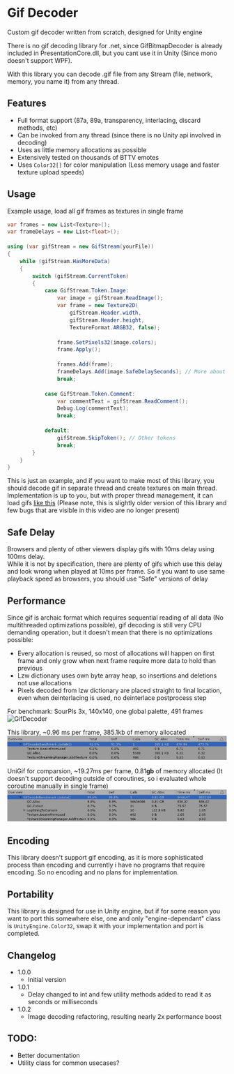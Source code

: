 # Gif Decoder

Custom gif decoder written from scratch, designed for Unity engine

There is no gif decoding library for .net, since GifBitmapDecoder is already included in PresentationCore.dll,
but you cant use it in Unity (Since mono doesn't support WPF).

With this library you can decode .gif file from any Stream (file, network, memory, you name it) from any thread.

Features
- 
- Full format support (87a, 89a, transparency, interlacing, discard methods, etc)
- Can be invoked from any thread (since there is no Unity api involved in decoding)
- Uses as little memory allocations as possible
- Extensively tested on thousands of BTTV emotes
- Uses `Color32[]` for color manipulation (Less memory usage and faster texture upload speeds)

Usage
-
Example usage, load all gif frames as textures in single frame
```c#
var frames = new List<Texture>();
var frameDelays = new List<float>();

using (var gifStream = new GifStream(yourFile))
{
    while (gifStream.HasMoreData)
    {
        switch (gifStream.CurrentToken)
        {
            case GifStream.Token.Image:
                var image = gifStream.ReadImage();
                var frame = new Texture2D(
                    gifStream.Header.width, 
                    gifStream.Header.height, 
                    TextureFormat.ARGB32, false); 

                frame.SetPixels32(image.colors);
                frame.Apply();

                frames.Add(frame);
                frameDelays.Add(image.SafeDelaySeconds); // More about SafeDelay below
                break;
            
            case GifStream.Token.Comment:
                var commentText = gifStream.ReadComment();
                Debug.Log(commentText);
                break;

            default:
                gifStream.SkipToken(); // Other tokens
                break;
        }
    }
}
```
This is just an example, and if you want to make most of this library, you should decode gif in separate thread and create textures on main thread.  
Implementation is up to you, but with proper thread management, it can load gifs [like this](https://www.youtube.com/watch?v=KfJb97aV_oc) (Please note, this is slightly older version of this library and few bugs that are visible in this video are no longer present)

Safe Delay
-
Browsers and plenty of other viewers display gifs with 10ms delay using 100ms delay.  
While it is not by specification, there are plenty of gifs which use this delay and look wrong when played at 10ms per frame.
So if you want to use same playback speed as browsers, you should use "Safe" versions of delay

Performance
-
Since gif is archaic format which requires sequential reading of all data (No multithreaded optimizations possible), gif decoding is still very CPU demanding operation, but it doesn't mean that there is no optimizations possible:
- Every allocation is reused, so most of allocations will happen on first frame and only grow when next frame require more data to hold than previous
- Lzw dictionary uses own byte array heap, so insertions and deletions not use allocations
- Pixels decoded from lzw dictionary are placed straight to final location, even when deinterlacing is used, no deinterlace postprocess step

For benchmark: SourPls 3x, 140x140, one global palette, 491 frames  
![GifDecoder](https://cdn.betterttv.net/emote/566ca38765dbbdab32ec0560/3x)

This library, ~0.96 ms per frame, 385.1kb of memory allocated
![GifDecoder](.Images/GifDecoderBench.png)

UniGif for comparsion, ~19.27ms per frame, 0.81**gb** of memory allocated
(It doesn't support decoding outside of coroutines, so i evaluated whole coroutine manually in single frame)  
![UniGif](.Images/UniGifBench.png)

Encoding
-
This library doesn't support gif encoding, as it is more sophisticated process than encoding and currently 
i have no programs that require encoding. So no encoding and no plans for implementation.

Portability
-
This library is designed for use in Unity engine, but if for some reason you want to port this somewhere else, 
one and only "engine-dependant" class is `UnityEngine.Color32`, swap it with your implementation and port is completed. 

Changelog
-
- 1.0.0
  - Initial version
- 1.0.1
  - Delay changed to int and few utility methods added to read it as seconds or milliseconds
- 1.0.2
  - Image decoding refactoring, resulting nearly 2x performance boost

TODO:
-
- Better documentation
- Utility class for common usecases?
